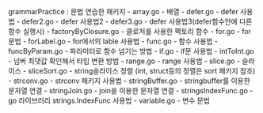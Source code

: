grammarPractice : 문법 연습한 패키지
	- array.go
		- 배열
	- defer.go
		- defer 사용법
	- defer2.go
		- defer 사용법2
	- defer3.go
		- defer 사용법3(defer함수안에 다른 함수 실행시)
	- factoryByClosure.go
		- 클로저를 사용한 팩토리 함수
	- for.go
		- for 문법
	- forLabel.go
		- for에서의 lable 사용법
	- func.go
		- 함수 사용법
	- funcByParam.go
		- 파라미터로 함수 넘기는 방법
	- if.go
		- if문 사용법
	- intToInt.go
		- 넘버 최댓값 확인해서 타입 변환 방법
	- range.go
		- range 사용법
	- slice.go
		- 슬라이스
	- sliceSort.go
		- string슬라이스 정렬 (int, struct등의 정렬은 sort 패키지 참조)
	- strconv.go
		- strconv 패키지 사용법
	- stringBuffer.go
		- stringbuffer를 이용한 문자열 연결
	- stringJoin.go
		- join을 이용한 문자열 연결
	- stringsIndexFunc.go
		- go 라이브러리 strings.IndexFunc 사용법
	- variable.go
		- 변수 문법